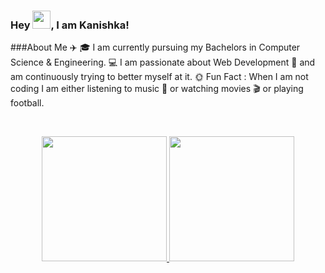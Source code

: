 ###  Hey <img src="https://github.com/TheDudeThatCode/TheDudeThatCode/blob/master/Assets/Hi.gif" width="29">, I am Kanishka!
###About Me ✈️
🎓 I am currently pursuing my Bachelors in Computer Science & Engineering.
💻 I am passionate about Web Development 📱 and am continuously trying to better myself at it.
🌞 Fun Fact : When I am not coding I am either listening to music 🎵 or watching movies 🎬 or playing football.

<br/>
<p align="center">
<a href="https://github.com/kanisa7">
  <img height="200em" src="https://github-readme-stats.vercel.app/api?username=Kanisa7&show_icons=true&theme=radical&include_all_commits=true&count_private=true"/>
  <img height="200em" src="https://github-readme-stats.vercel.app/api/top-langs/?username=Kanisa7&theme=radical"/>
</a>
</p>
